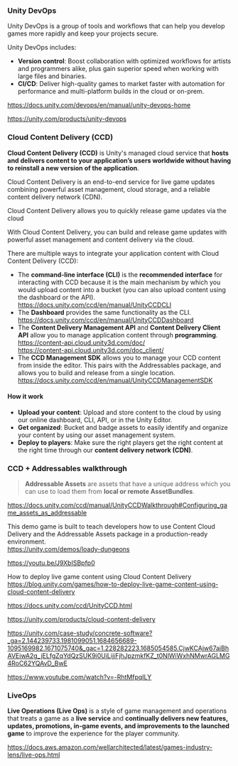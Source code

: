 ### Unity DevOps
Unity DevOps is a group of tools and workflows that can help you develop games more rapidly and keep your projects secure.

Unity DevOps includes:

-   **Version control**: Boost collaboration with optimized workflows for artists and programmers alike, plus gain superior speed when working with large files and binaries.
-   **CI/CD**: Deliver high-quality games to market faster with automation for performance and multi-platform builds in the cloud or on-prem.

https://docs.unity.com/devops/en/manual/unity-devops-home

https://unity.com/products/unity-devops

###  Cloud Content Delivery (CCD)
**Cloud Content Delivery (CCD)** is Unity's managed cloud service that **hosts and delivers content to your application’s users worldwide without having to reinstall a new version of the application**.

Cloud Content Delivery is an end-to-end service for live game updates combining powerful asset management, cloud storage, and a reliable content delivery network (CDN).

Cloud Content Delivery allows you to quickly release game updates via the cloud 

With Cloud Content Delivery, you can build and release game updates with powerful asset management and content delivery via the cloud.

There are multiple ways to integrate your application content with Cloud Content Delivery (CCD):

- The **command-line interface (CLI)** is the **recommended interface** for interacting with CCD because it is the main mechanism by which you would upload content into a bucket (you can also upload content using the dashboard or the API).
  https://docs.unity.com/ccd/en/manual/UnityCCDCLI
- The **Dashboard** provides the same functionality as the CLI. \
  https://docs.unity.com/ccd/en/manual/UnityCCDDashboard
- The **Content Delivery Management API** and **Content Delivery Client API** allow you to manage application content through **programming**.
  https://content-api.cloud.unity3d.com/doc/ \
  https://content-api.cloud.unity3d.com/doc_client/ 
- The **CCD Management SDK** allows you to manage your CCD content from inside the editor. This pairs with the Addressables package, and allows you to build and release from a single location.
  https://docs.unity.com/ccd/en/manual/UnityCCDManagementSDK
  
#### How it work

- **Upload your content**: Upload and store content to the cloud by using our online dashboard, CLI, API, or in the Unity Editor.
- **Get organized**: Bucket and badge assets to easily identify and organize your content by using our asset management system.
- **Deploy to players**: Make sure the right players get the right content at the right time through our **content delivery network (CDN)**.


### CCD + Addressables walkthrough

> **Addressable Assets** are assets that have a unique address which you can use to load them from **local or remote AssetBundles**.

https://docs.unity.com/ccd/manual/UnityCCDWalkthrough#Configuring_game_assets_as_addressable



This demo game is built to teach developers how to use Content Cloud Delivery and the Addressable Assets package in a production-ready environment. \
https://unity.com/demos/loady-dungeons

https://youtu.be/J9XbISBpfp0

How to deploy live game content using Cloud Content Delivery \
https://blog.unity.com/games/how-to-deploy-live-game-content-using-cloud-content-delivery

https://docs.unity.com/ccd/UnityCCD.html

https://unity.com/products/cloud-content-delivery

https://unity.com/case-study/concrete-software?_ga=2.144239733.1981099051.1684656689-1095169982.1671075740&_gac=1.228282223.1685054585.CjwKCAjw67ajBhAVEiwA2g_jELfgZqYdQzSUK9i0UiLijiFjhJpzmkfKZ_t0NlWiWxhNMwrAGLMG4RoC62YQAvD_BwE

https://www.youtube.com/watch?v=-RhtMfpqILY

### LiveOps

**Live Operations (Live Ops)** is a style of game management and operations that treats a game as a **live service** and **continually delivers new features, updates, promotions, in-game events, and improvements to the launched game** to improve the experience for the player community.

https://docs.aws.amazon.com/wellarchitected/latest/games-industry-lens/live-ops.html
